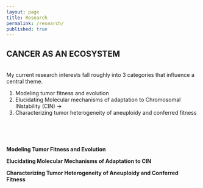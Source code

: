 ```yaml
---
layout: page
title: Research
permalink: /research/
published: true
---
```


## CANCER AS AN ECOSYSTEM 
<BR>
My current research interests fall roughly into 3 categories that influence a central theme.
<br>
<ol>
  <li> Modeling tumor fitness and evolution
  <li> Elucidating Molecular mechanisms of adaptation to Chromosomal INstability (CIN) &rarr; 
  <li> Characterizing tumor heterogeneity of aneuploidy and conferred fitness
</ol>
<br><br><br>

**Modeling Tumor Fitness and Evolution**
<br>

**Elucidating Molecular Mechanisms of Adaptation to CIN**
<br>

**Characterizing Tumor Heterogeneity of Aneuploidy and Conferred Fitness**
<br>